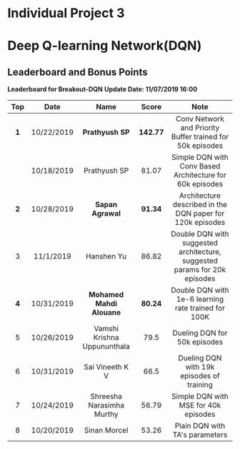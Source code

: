 
# Individual Project 3
# Deep Q-learning Network(DQN)

## Leaderboard and Bonus Points
  **Leaderboard for Breakout-DQN** 
  **Update Date: 11/07/2019 16:00**
  
  | Top | Date | Name | Score | Note |
  | :---: | :---:| :---: | :---: | :---: |
  | **1**   |10/22/2019| **Prathyush SP**          |  **142.77**    | Conv Network and Priority Buffer trained for 50k episodes
  |         |10/18/2019| Prathyush SP          |  81.07     | Simple DQN with Conv Based Architecture for 60k episodes
  | **2**   |10/28/2019| **Sapan Agrawal**         |   **91.34**    | Architecture described in the DQN paper for 120k episodes
  | 3   |11/1/2019| Hanshen Yu| 86.82 | Double DQN with suggested architecture, suggested params for 20k episodes
  | **4**   |10/31/2019| **Mohamed Mahdi Alouane** | **80.24**     | Double DQN with 1e-6 learning rate trained for 100K 
  | 5   |10/26/2019| Vamshi Krishna Uppununthala|  79.5   | Dueling DQN for 50k episodes
  | 6   |10/31/2019| Sai Vineeth K V | 66.5 | Dueling DQN with 19k episodes of training
  | 7   |10/24/2019|Shreesha Narasimha Murthy  |56.79     | Simple DQN with MSE for 40k episodes
  | 8   |10/20/2019|Sinan Morcel            |53.26        |  Plain DQN with TA's parameters